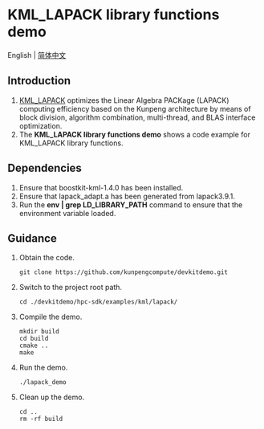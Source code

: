 # **KML_LAPACK library functions demo**

English | [简体中文](README.md)

## Introduction

1. [KML_LAPACK](https://www.hikunpeng.com/document/detail/en/kunpengaccel/math-lib/devg-kml/kunpengaccel_kml_16_0203.html)
   optimizes the Linear Algebra PACKage (LAPACK) computing efficiency based on the Kunpeng architecture by means of
   block division, algorithm combination, multi-thread, and BLAS interface optimization.
2. The **KML_LAPACK library functions demo** shows a code example for KML_LAPACK library functions.

## Dependencies

1. Ensure that boostkit-kml-1.4.0 has been installed.
2. Ensure that lapack_adapt.a has been generated from lapack3.9.1.
3. Run the **env | grep LD_LIBRARY_PATH** command to ensure that the environment variable loaded.

## Guidance

1. Obtain the code.

   ```shell
   git clone https://github.com/kunpengcompute/devkitdemo.git
   ```

2. Switch to the project root path.

   ```shell
   cd ./devkitdemo/hpc-sdk/examples/kml/lapack/
   ```

3. Compile the demo.

   ```shell
   mkdir build
   cd build
   cmake ..
   make
   ```

4. Run the demo.

   ```shell
   ./lapack_demo
   ```

5. Clean up the demo.

   ```shell
   cd ..
   rm -rf build
   ```